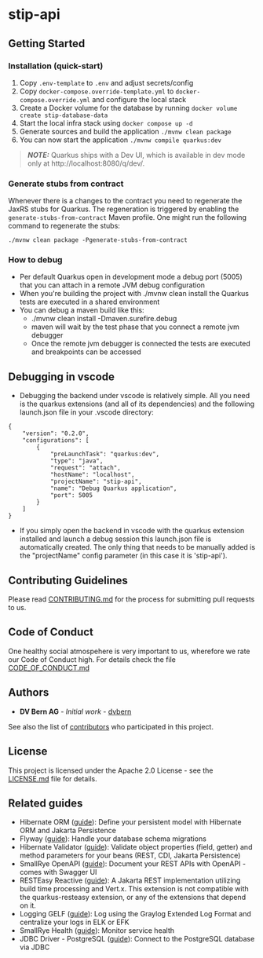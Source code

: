 # stip-api

## Getting Started

### Installation (quick-start)

1. Copy `.env-template` to `.env` and adjust secrets/config
2. Copy `docker-compose.override-template.yml` to `docker-compose.override.yml` and configure the local stack
3. Create a Docker volume for the database by running `docker volume create stip-database-data`
4. Start the local infra stack using `docker compose up -d`
5. Generate sources and build the application `./mvnw clean package`
6. You can now start the application `./mvnw compile quarkus:dev`

> **_NOTE:_**  Quarkus ships with a Dev UI, which is available in dev mode only at http://localhost:8080/q/dev/.

### Generate stubs from contract

Whenever there is a changes to the contract you need to regenerate the JaxRS stubs for Quarkus. The regeneration is
triggered by enabling the `generate-stubs-from-contract` Maven profile. One might run the following command to regenerate the stubs:

```shell
./mvnw clean package -Pgenerate-stubs-from-contract
```

### How to debug

* Per default Quarkus open in development mode a debug port (5005) that you can attach in a remote JVM debug configuration
* When you're building the project with ./mvnw clean install the Quarkus tests are executed in a shared environment
* You can debug a maven build like this:
  * ./mvnw clean install -Dmaven.surefire.debug
  * maven will wait by the test phase that you connect a remote jvm debugger
  * Once the remote jvm debugger is connected the tests are executed and breakpoints can be accessed

## Debugging in vscode
  * Debugging the backend under vscode is relatively simple. All you need is the quarkus extensions (and all of its dependencies) and the following launch.json file in your .vscode directory:  
  ```
  {
      "version": "0.2.0",
      "configurations": [
          {
              "preLaunchTask": "quarkus:dev",
              "type": "java",
              "request": "attach",
              "hostName": "localhost",
              "projectName": "stip-api",
              "name": "Debug Quarkus application",
              "port": 5005
          }
      ]
  }
  ```
  * If you simply open the backend in vscode with the quarkus extension installed and launch a debug session this launch.json file is automatically created. The only thing that needs to be manually added is the "projectName" config parameter (in this case it is 'stip-api').  

## Contributing Guidelines

Please read [CONTRIBUTING.md](CONTRIBUTING.md) for the process for submitting pull requests to us.

## Code of Conduct

One healthy social atmospehere is very important to us, wherefore we rate our Code of Conduct high.
For details check the file [CODE_OF_CONDUCT.md](CODE_OF_CONDUCT.md)

## Authors

* **DV Bern AG** - *Initial work* - [dvbern](https://github.com/dvbern)

See also the list of [contributors](https://github.com/dvbern/(RepoName)/contributors)
who participated in this project.

## License

This project is licensed under the Apache 2.0 License - see the [LICENSE.md](LICENSE.md) file for details.

## Related guides

- Hibernate ORM ([guide](https://quarkus.io/guides/hibernate-orm)): Define your persistent model with Hibernate ORM and Jakarta Persistence
- Flyway ([guide](https://quarkus.io/guides/flyway)): Handle your database schema migrations
- Hibernate Validator ([guide](https://quarkus.io/guides/validation)): Validate object properties (field, getter) and method parameters for your beans (REST, CDI, Jakarta Persistence)
- SmallRye OpenAPI ([guide](https://quarkus.io/guides/openapi-swaggerui)): Document your REST APIs with OpenAPI - comes with Swagger UI
- RESTEasy Reactive ([guide](https://quarkus.io/guides/resteasy-reactive)): A Jakarta REST implementation utilizing build time processing and Vert.x. This extension is not compatible with the quarkus-resteasy extension, or any of the extensions that depend on it.
- Logging GELF ([guide](https://quarkus.io/guides/centralized-log-management)): Log using the Graylog Extended Log Format and centralize your logs in ELK or EFK
- SmallRye Health ([guide](https://quarkus.io/guides/smallrye-health)): Monitor service health
- JDBC Driver - PostgreSQL ([guide](https://quarkus.io/guides/datasource)): Connect to the PostgreSQL database via JDBC
